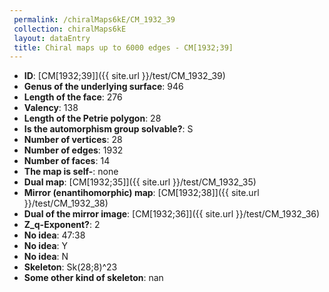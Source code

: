 ```yaml
--- 
 permalink: /chiralMaps6kE/CM_1932_39 
 collection: chiralMaps6kE
 layout: dataEntry
 title: Chiral maps up to 6000 edges - CM[1932;39]
---
```


- **ID**: [CM[1932;39]]({{ site.url }}/test/CM_1932_39)
- **Genus of the underlying surface**: 946
- **Length of the face**: 276
- **Valency**: 138
- **Length of the Petrie polygon**: 28
- **Is the automorphism group solvable?**: S
- **Number of vertices**: 28
- **Number of edges**: 1932
- **Number of faces**: 14
- **The map is self-**: none
- **Dual map**: [CM[1932;35]]({{ site.url }}/test/CM_1932_35)
- **Mirror (enantihomorphic) map**: [CM[1932;38]]({{ site.url }}/test/CM_1932_38)
- **Dual of the mirror image**: [CM[1932;36]]({{ site.url }}/test/CM_1932_36)
- **Z_q-Exponent?**: 2
- **No idea**:  47:38
- **No idea**: Y
- **No idea**: N
- **Skeleton**: Sk(28;8)^23
- **Some other kind of skeleton**: nan
